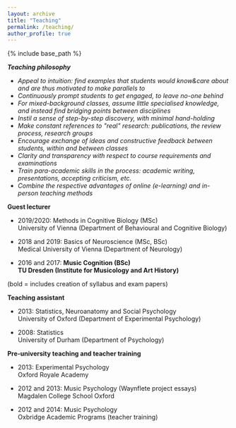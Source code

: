 ```yaml
---
layout: archive
title: "Teaching"
permalink: /teaching/
author_profile: true
---
```



{% include base_path %}

***Teaching philosophy***
* *Appeal to intuition: find examples that students would know&care about and are thus motivated to make parallels to*
* *Continuously prompt students to get engaged, to leave no-one behind*
* *For mixed-background classes, assume little specialised knowledge, and instead find bridging points between disciplines*
* *Instil a sense of step-by-step discovery, with minimal hand-holding*
* *Make constant references to "real" research: publications, the review process, research groups*
* *Encourage exchange of ideas and constructive feedback between students, within and between classes*
* *Clarity and transparency with respect to course requirements and examinations*
* *Train para-academic skills in the process: academic writing, presentations, accepting criticism, etc.*
* *Combine the respective advantages of online (e-learning) and in-person teaching methods*

**Guest lecturer**

* 2019/2020: Methods in Cognitive Biology (MSc)\
  University of Vienna (Department of Behavioural and Cognitive Biology)
	
* 2018 and 2019: Basics of Neuroscience (MSc, BSc)\
  Medical University of Vienna (Department of Neurology)

* 2016 and 2017: **Music Cognition (BSc)**\
  **TU Dresden (Institute for Musicology and Art History)**

(bold = includes creation of syllabus and exam papers)

**Teaching assistant**
* 2013: Statistics, Neuroanatomy and Social Psychology\
  University of Oxford (Department of Experimental Psychology)

* 2008: Statistics\
  University of Durham (Department of Psychology)
	
**Pre-university teaching and teacher training**
* 2013: Experimental Psychology\
Oxford Royale Academy

* 2012 and 2013: Music Psychology (Waynflete project essays)\
Magdalen College School Oxford

* 2012 and 2014: Music Psychology\
Oxbridge Academic Programs (teacher training)
